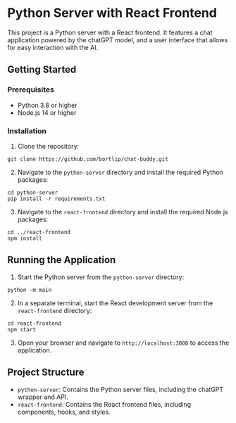 # Python Server with React Frontend

This project is a Python server with a React frontend. It features a chat application powered by the chatGPT model, and a user interface that allows for easy interaction with the AI.

## Getting Started

### Prerequisites

- Python 3.8 or higher
- Node.js 14 or higher

### Installation

1. Clone the repository:

```
git clone https://github.com/bortlip/chat-buddy.git
```

2. Navigate to the `python-server` directory and install the required Python packages:

```
cd python-server
pip install -r requirements.txt
```

3. Navigate to the `react-frontend` directory and install the required Node.js packages:

```
cd ../react-frontend
npm install
```

## Running the Application

1. Start the Python server from the `python-server` directory:

```
python -m main
```

2. In a separate terminal, start the React development server from the `react-frontend` directory:

```
cd react-frontend
npm start
```

3. Open your browser and navigate to `http://localhost:3000` to access the application.

## Project Structure

- `python-server`: Contains the Python server files, including the chatGPT wrapper and API.
- `react-frontend`: Contains the React frontend files, including components, hooks, and styles.

